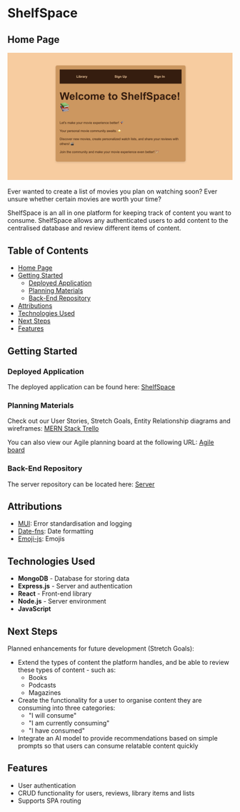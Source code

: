 # ShelfSpace

## Home Page

![ShelfSpace Home](assets/ShelfSpace_home.png)

Ever wanted to create a list of movies you plan on watching soon? Ever unsure whether certain movies are worth your time?

ShelfSpace is an all in one platform for keeping track of content you want to consume. ShelfSpace allows any authenticated users to add content to the centralised database and review different items of content.

## Table of Contents

- [Home Page](#Home-Page)
- [Getting Started](#getting-started)
  - [Deployed Application](#deployed-application)
  - [Planning Materials](#planning-materials)
  - [Back-End Repository](#back-end-repository)
  <!-- potentially another section with instructions on how to setup the repo and project locally-->
  <!-- this is a quite common section especially for a group project. That way, new members can self onboard by following the Get Started guide :) -->
- [Attributions](#attributions)
- [Technologies Used](#technologies-used)
- [Next Steps](#next-steps)
- [Features](#features)

## Getting Started

### Deployed Application

The deployed application can be found here: [ShelfSpace](https://shelfspace-client.netlify.app/)

### Planning Materials

Check out our User Stories, Stretch Goals, Entity Relationship diagrams and wireframes: [MERN Stack Trello](https://trello.com/b/ot9apBMA/mern-stack-app)

You can also view our Agile planning board at the following URL: [Agile board](https://trello.com/b/UvfdEwWy/shelfspaceslsp)

### Back-End Repository

The server repository can be located here: [Server](https://github.com/willbryanta/ShelfSpace-server)

## Attributions

- [MUI](https://mui.com/): Error standardisation and logging
- [Date-fns](https://date-fns.org/): Date formatting
- [Emoji-js](https://www.npmjs.com/package/emoji-js?ref=blog.zingsoft.com): Emojis

## Technologies Used

- **MongoDB** - Database for storing data
- **Express.js** - Server and authentication
- **React** - Front-end library
- **Node.js** - Server environment
- **JavaScript**

## Next Steps

Planned enhancements for future development (Stretch Goals):

- Extend the types of content the platform handles, and be able to review these types of content - such as:
  - Books
  - Podcasts
  - Magazines
- Create the functionality for a user to organise content they are consuming into three categories:
  - "I will consume"
  - "I am currently consuming"
  - "I have consumed"
- Integrate an AI model to provide recommendations based on simple prompts so that users can consume relatable content quickly

## Features

- User authentication
- CRUD functionality for users, reviews, library items and lists
- Supports SPA routing
